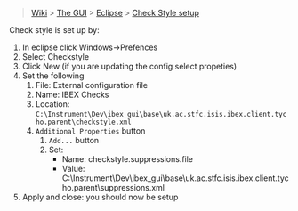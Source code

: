 > [Wiki](Home) > [The GUI](The-GUI) > [Eclipse](GUI-Eclipse) > [Check Style setup](Checkstyle-setup)

Check style is set up by:

1. In eclipse click Windows->Prefences
1. Select Checkstyle
1. Click New (if you are updating the config select propeties)
1. Set the following
    1. File: External configuration file
    1. Name: IBEX Checks
    1. Location: `C:\Instrument\Dev\ibex_gui\base\uk.ac.stfc.isis.ibex.client.tycho.parent\checkstyle.xml`
    1. `Additional Properties` button
        1. `Add...` button
        1. Set:
            - Name: checkstyle.suppressions.file
            - Value: C:\Instrument\Dev\ibex_gui\base\uk.ac.stfc.isis.ibex.client.tycho.parent\suppressions.xml
1. Apply and close: you should now be setup

